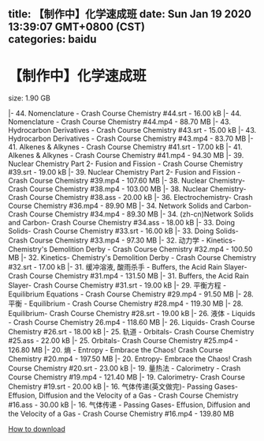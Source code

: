 
title: 【制作中】化学速成班
date: Sun Jan 19 2020 13:39:07 GMT+0800 (CST)    
categories: baidu
---

# 【制作中】化学速成班
size: 1.90 GB
 
 
|- 44. Nomenclature - Crash Course Chemistry #44.srt - 16.00 kB
|- 44. Nomenclature - Crash Course Chemistry #44.mp4 - 88.70 MB
|- 43. Hydrocarbon Derivatives - Crash Course Chemistry #43.srt - 15.00 kB
|- 43. Hydrocarbon Derivatives - Crash Course Chemistry #43.mp4 - 83.70 MB
|- 41. Alkenes & Alkynes - Crash Course Chemistry #41.srt - 17.00 kB
|- 41. Alkenes & Alkynes - Crash Course Chemistry #41.mp4 - 94.30 MB
|- 39. Nuclear Chemistry Part 2- Fusion and Fission - Crash Course Chemistry #39.srt - 19.00 kB
|- 39. Nuclear Chemistry Part 2- Fusion and Fission - Crash Course Chemistry #39.mp4 - 107.60 MB
|- 38. Nuclear Chemistry- Crash Course Chemistry #38.mp4 - 103.00 MB
|- 38. Nuclear Chemistry- Crash Course Chemistry #38.ass - 20.00 kB
|- 36. Electrochemistry- Crash Course Chemistry #36.mp4 - 89.90 MB
|- 34. Network Solids and Carbon- Crash Course Chemistry #34.mp4 - 89.30 MB
|- 34. (zh-cn)Network Solids and Carbon- Crash Course Chemistry #34.ass - 18.00 kB
|- 33. Doing Solids- Crash Course Chemistry #33.srt - 16.00 kB
|- 33. Doing Solids- Crash Course Chemistry #33.mp4 - 97.30 MB
|- 32. 动力学 - Kinetics- Chemistry's Demolition Derby - Crash Course Chemistry #32.mp4 - 100.50 MB
|- 32. Kinetics- Chemistry's Demolition Derby - Crash Course Chemistry #32.srt - 17.00 kB
|- 31. 缓冲溶液, 酸雨杀手 -  Buffers, the Acid Rain Slayer- Crash Course Chemistry #31.mp4 - 131.50 MB
|- 31. Buffers, the Acid Rain Slayer- Crash Course Chemistry #31.srt - 19.00 kB
|- 29. 平衡方程 - Equilibrium Equations - Crash Course Chemistry #29.mp4 - 91.50 MB
|- 28. 平衡 - Equilibrium - Crash Course Chemistry #28.mp4 - 119.30 MB
|- 28. Equilibrium- Crash Course Chemistry #28.srt - 19.00 kB
|- 26. 液体 - Liquids - Crash Course Chemistry 26.mp4 - 118.60 MB
|- 26. Liquids- Crash Course Chemistry #26.srt - 18.00 kB
|- 25. 轨道 - Orbitals- Crash Course Chemistry #25.ass - 22.00 kB
|- 25. Orbitals- Crash Course Chemistry #25.mp4 - 126.80 MB
|- 20. 熵 - Entropy - Embrace the Chaos! Crash Course Chemistry #20.mp4 - 197.50 MB
|- 20. Entropy- Embrace the Chaos! Crash Course Chemistry #20.srt - 23.00 kB
|- 19. 量热法 - Calorimetry - Crash Course Chemistry #19.mp4 - 121.40 MB
|- 19. Calorimetry- Crash Course Chemistry #19.srt - 20.00 kB
|- 16. 气体传递(英文做完)- Passing Gases- Effusion, Diffusion and the Velocity of a Gas - Crash Course Chemistry #16.ass - 30.00 kB
|- 16. 气体传递 - Passing Gases- Effusion, Diffusion and the Velocity of a Gas - Crash Course Chemistry #16.mp4 - 139.80 MB

[How to download](https://bpcam.bemobtrk.com/go/2ceec3aa-1ca2-46d6-b9ff-aaa5c184517c?jno=3783)